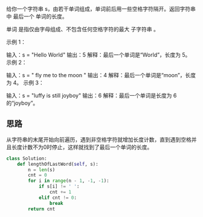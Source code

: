 给你一个字符串 s，由若干单词组成，单词前后用一些空格字符隔开。返回字符串中 最后一个 单词的长度。

单词 是指仅由字母组成、不包含任何空格字符的最大
子字符串
。

 

示例 1：

输入：s = "Hello World"
输出：5
解释：最后一个单词是“World”，长度为 5。
示例 2：

输入：s = "   fly me   to   the moon  "
输出：4
解释：最后一个单词是“moon”，长度为 4。
示例 3：

输入：s = "luffy is still joyboy"
输出：6
解释：最后一个单词是长度为 6 的“joyboy”。

## 思路
从字符串的末尾开始向前遍历，遇到非空格字符就增加长度计数，直到遇到空格并且长度计数不为0时停止，这样就找到了最后一个单词的长度。

```py
class Solution:
    def lengthOfLastWord(self, s):
        n = len(s)
        cnt = 0
        for i in range(n - 1, -1, -1):
            if s[i] != ' ':
                cnt += 1
            elif cnt != 0:
                break
        return cnt
```